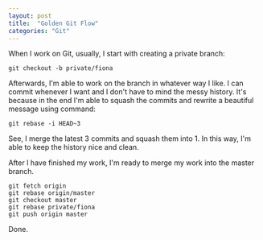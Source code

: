 ```yaml
---
layout: post
title:  "Golden Git Flow"
categories: "Git"
---
```


When I work on Git, usually, I start with creating a private branch:

```
git checkout -b private/fiona
```

Afterwards, I'm able to work on the branch in whatever way I like. I can commit whenever I want and I don't have to mind the messy history. It's because in the end I'm able to squash the commits and rewrite a beautiful message using command:

```
git rebase -i HEAD~3
```

See, I merge the latest 3 commits and squash them into 1. In this way, I'm able to keep the history nice and clean.

After I have finished my work, I'm ready to merge my work into the master branch.

```
git fetch origin
git rebase origin/master
git checkout master
git rebase private/fiona
git push origin master
```

Done.